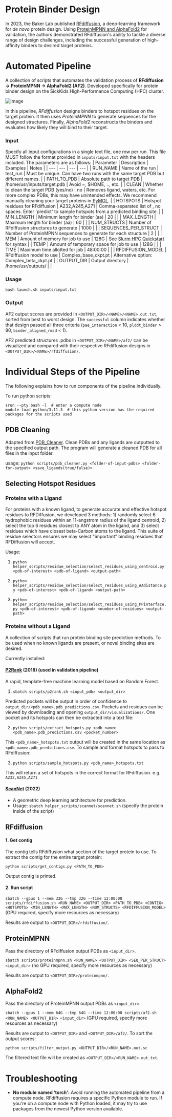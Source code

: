 # Protein Binder Design

In 2023, the Baker Lab published [RFdiffusion](https://github.com/RosettaCommons/RFdiffusion), a deep-learning framework for *de novo* protein design. Using [ProteinMPNN and AlphaFold2](https://github.com/nrbennet/dl_binder_design) for validation, the authors demonstrated RFdiffusion's ability to tackle a diverse range of design challenges, including the successful generation of high-affinity binders to desired target proteins.

# Automated Pipeline

A collection of scripts that automates the validation process of **RFdiffusion &#8594; ProteinMPNN &#8594; AlphaFold2 (AF2)**. Developed specifically for protein binder design on the SickKids High-Performance Computing (HPC) cluster.

![image](https://github.com/sophia-xie/protein-binder-design/assets/154448471/cdb40b9f-e6a0-4d2e-885a-9dafce6dd8da)

In this pipeline, *RFdiffusion* designs binders to hotspot residues on the target protein. It then uses *ProteinMPNN* to generate sequences for the designed structures. Finally, *AlphaFold2* reconstructs the binders and evaluates how likely they will bind to their target.
 
### Input
Specify all input configurations in a single text file, one row per run. This file MUST follow the format provided in `inputs/input.txt` with the headers included. The parameters are as follows:
| Parameter | Description | Examples | Notes |
| --- | --- | --- | --- |
| RUN_NAME | Name of the run | test_run | Must be unique. Can have two runs with the same target PDB but different names. |
| PATH_TO_PDB | Absolute path to target PDB | /home/usr/inputs/target.pdb | Avoid ~, $HOME, .., etc. |
| CLEAN | Whether to clean the target PDB (yes/no) | no | Removes ligand, waters, etc. For more complex PDBs, this may have unintended effects. We recommend manually cleaning your target proteins in [PyMOL](https://www.pymol.org/). |
| HOTSPOTS | Hotspot residues for RFdiffusion | A232,A245,A271 | Comma-separated list of <chain><residue>, no spaces. Enter 'predict' to sample hotspots from a predicted binding site. |
| MIN_LENGTH | Minimum length for binder (aa) | 20 | |
| MAX_LENGTH | Maximum length for binder (aa) | 60 | |
| NUM_STRUCTS | Number of RFdiffusion structures to generate  | 1000 | |
| SEQUENCES_PER_STRUCT | Number of ProteinMPNN sequences to generate for each structure | 2 | |
| MEM | Amount of memory for job to use | 128G | See [Slurm HPC Quickstart](https://hpc.ccm.sickkids.ca/w/index.php/Slurm_HPC_Quickstart) for syntax |
| TEMP | Amount of temporary space for job to use | 128G | |
| TIME | Maximum time allotted for job | 48:00:00 | |
| RFDIFFUSION_MODEL | RFdiffusion model to use | Complex_base_ckpt.pt | Alternative option: Complex_beta_ckpt.pt |
| OUTPUT_DIR | Output directory | /home/usr/outputs/ | |
 
### Usage
```
bash launch.sh inputs/input.txt
```
### Output
AF2 output scores are provided in `<OUTPUT_DIR>/<NAME>/<NAME>.out.txt`, sorted from best to worst design. The `successful` column indicates whether that design passed all three criteria (`pae_interaction` < 10, `plddt_binder` > 80, `binder_aligned_rmsd` < 1).

AF2 predicted structures .pdbs in `<OUTPUT_DIR>/<NAME>/af2/` can be visualized and compared with their respective RFdiffusion designs in `<OUTPUT_DIR>/<NAME>/rfdiffusion/`.

# Individual Steps of the Pipeline

The following explains how to run components of the pipeline individually.

To run python scripts:
```
srun --pty bash -l  # enter a compute node
module load python/3.11.3  # this python version has the required packages for the scripts used
```

## PDB Cleaning
Adapted from [PDB_Cleaner](https://github.com/LePingKYXK/PDB_cleaner). Clean PDBs and any ligands are outputted to the specified output path. The program will generate a cleaned PDB for all files in the input folder.

usage: `python scripts/pdb_cleaner.py <folder-of-input-pdbs> <folder-for-output> <save_ligands(true/false)>`

## Selecting Hotspot Residues

### Proteins with a Ligand 
For proteins with a known ligand, to generate accurate and effective hotspot residues to RFDiffusion, we developed 3 methods: 1) randomly select 6 hydrophobic residues within an 11-angstrom radius of the ligand centroid, 2) select the top 6 residues closest to ANY atom in the ligand, and 3) select residues which have closest beta-Carbon atoms to the ligand. This suite of residue selectors ensures we may select "important" binding residues that RFDiffusion will accept.

Usage:

1) `python helper_scripts/residue_selection/select_residues_using_centroid.py <pdb-of-interest> <pdb-of-ligand> <output-path>`

2) `python helper_scripts/residue_selection/select_residues_using_AAdistance.py <pdb-of-interest> <pdb-of-ligand> <output-path>`

3) `python helper_scripts/residue_selection/select_residues_using_PPinterface.py <pdb-of-interest> <pdb-of-ligand> <number-of-residues> <output-path>`

### Proteins without a Ligand

A collection of scripts that run protein binding site prediction methods. To be used when no known ligands are present, or novel binding sites are desired.

Currently installed:
#### [P2Rank](https://github.com/rdk/p2rank) (2018) (used in validation pipeline)
A rapid, template-free machine learning model based on Random Forest.

1. `sbatch scripts/p2rank.sh <input_pdb> <output_dir>`

Predicted pockets will be output in order of confidence to `output_dir/<pdb_name>.pdb_predictions.csv`. Pockets and residues can be viewed by downloading and opening `output_dir/visualizations/`. One pocket and its hotspots can then be extracted into a text file:

2. `python scripts/extract_hotspots.py <pdb_name> <pdb_name>.pdb_predictions.csv <pocket_number>`

This `<pdb_name>_hotspots.txt` output will be created in the same location as `<pdb_name>.pdb_predictions.csv`. To sample and format hotspots to pass to RFdiffusion:

3. `python scripts/sample_hotspots.py <pdb_name>_hotspots.txt`

This will return a set of hotspots in the correct format for RFdiffusion. e.g. `A232,A245,A271`

#### [ScanNet](https://github.com/jertubiana/ScanNet) (2022)
* A geometric deep learning architecture for prediction.
* Usage: `sbatch helper_scripts/scannet/scannet.sh` (specify the protein inside of the script)

## RFdiffusion
#### 1. Get contig
The contig tells RFdiffusion what section of the target protein to use. To extract the contig for the entire target protein:

`python scripts/get_contigs.py <PATH_TO_PDB>`

Output contig is printed.

#### 2. Run script
`sbatch --gpus 1 --mem 32G --tmp 32G --time 12:00:00 scripts/rfdiffusion.sh <RUN_NAME> <OUTPUT_DIR> <PATH_TO_PDB> <CONTIG> <HOTSPOTS> <MIN_LENGTH> <MAX_LENGTH> <NUM_STRUCTS> <RFDIFFUSION_MODEL>` (GPU required, specify more resources as necessary)

Results are output to `<OUTPUT_DIR>/rfdiffusion/`.

## ProteinMPNN
Pass the directory of RFdiffusion output PDBs as `<input_dir>`.

`sbatch scripts/proteinmpnn.sh <RUN_NAME> <OUTPUT_DIR> <SEQ_PER_STRUCT> <input_dir>` (no GPU required, specify more resources as necessary)

Results are output to `<OUTPUT_DIR>/proteinmpnn/`.

## AlphaFold2
Pass the directory of ProteinMPNN output PDBs as `<input_dir>`.

`sbatch --gpus 1 --mem 64G --tmp 64G --time 12:00:00 scripts/af2.sh <RUN_NAME> <OUTPUT_DIR> <input_dir>` (GPU required, specify more resources as necessary)

Results are output to `<OUTPUT_DIR>` and `<OUTPUT_DIR>/af2/`. To sort the output scores:

`python scripts/filter_output.py <OUTPUT_DIR>/<RUN_NAME>.out.sc`

The filtered text file will be created as `<OUTPUT_DIR>/<RUN_NAME>.out.txt`.

# Troubleshooting

* **No module named 'torch':** Avoid running the automated pipeline from a compute node. RFdiffusion requires a specific Python module to run. If you're on a compute node with Python loaded, it may try to use packages from the newest Python version available.
